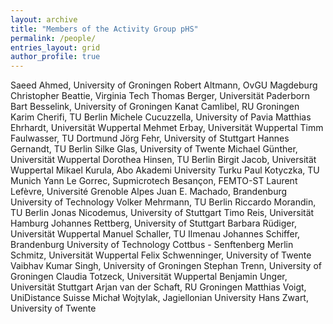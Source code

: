```yaml
---
layout: archive
title: "Members of the Activity Group pHS"
permalink: /people/
entries_layout: grid
author_profile: true
---
```




 Saeed Ahmed, University of Groningen
 Robert Altmann, OvGU Magdeburg
 Christopher Beattie, Virginia Tech
 Thomas Berger, Universität Paderborn
 Bart Besselink, University of Groningen
 Kanat Camlibel, RU Groningen
 Karim Cherifi, TU Berlin
 Michele Cucuzzella, University of Pavia
 Matthias Ehrhardt, Universität Wuppertal
 Mehmet Erbay, Universität Wuppertal
 Timm Faulwasser, TU Dortmund
 Jörg Fehr, University of Stuttgart
 Hannes Gernandt, TU Berlin
 Silke Glas, University of Twente
 Michael Günther, Universität Wuppertal
 Dorothea Hinsen, TU Berlin
 Birgit Jacob, Universität Wuppertal
 Mikael Kurula, Abo Akademi University Turku
 Paul Kotyczka, TU Munich
 Yann Le Gorrec, Supmicrotech Besançon, FEMTO-ST
 Laurent Lefèvre, Université Grenoble Alpes
 Juan E. Machado, Brandenburg University of Technology
 Volker Mehrmann, TU Berlin
 Riccardo Morandin, TU Berlin
 Jonas Nicodemus, University of Stuttgart
 Timo Reis, Universität Hamburg
 Johannes Rettberg, University of Stuttgart
 Barbara Rüdiger, Universität Wuppertal
 Manuel Schaller, TU Ilmenau
 Johannes Schiffer, Brandenburg University of Technology Cottbus - Senftenberg
 Merlin Schmitz, Universität Wuppertal
 Felix Schwenninger, University of Twente
 Vaibhav Kumar Singh, University of Groningen
 Stephan Trenn, University of Groningen
 Claudia Totzeck, Universität Wuppertal
 Benjamin Unger, Universität Stuttgart
 Arjan van der Schaft, RU Groningen
 Matthias Voigt, UniDistance Suisse
 Michał Wojtylak, Jagiellonian University
 Hans Zwart, University of Twente
